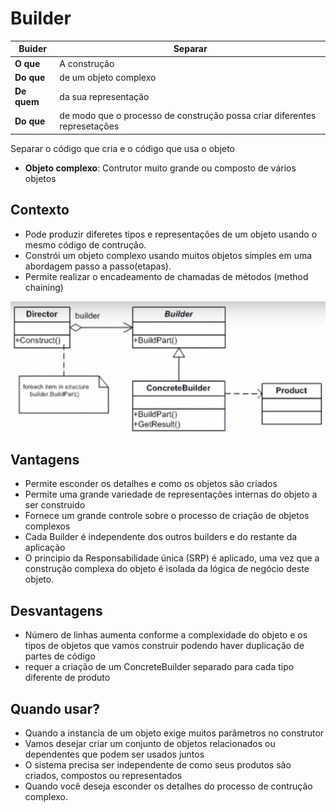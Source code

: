 # Builder

|Buider|Separar|
|----------|----------|
|**O que** | A construção|
|**Do que** | de um objeto complexo|
|**De quem** | da sua representação|
|**Do que** | de modo que o processo de construção possa criar diferentes represetações|

Separar o código que cria e o código que usa o objeto

* **Objeto complexo**: Contrutor muito grande ou composto de vários objetos

## Contexto

* Pode produzir diferetes tipos e representações de um objeto usando o mesmo código de contrução.
* Constrói um objeto complexo usando muitos objetos simples em uma abordagem passo a passo(etapas).
* Permite realizar o encadeamento de chamadas de métodos (method chaining)

![](img/uml.png)

## Vantagens
* Permite esconder os detalhes e como os objetos são criados
* Permite uma grande variedade de representações internas do objeto a ser construido
* Fornece um grande controle sobre o processo de criação de objetos complexos
* Cada Builder é independente dos outros builders e do restante da aplicação
* O principio da Responsabilidade única (SRP) é aplicado, uma vez que a construção complexa do objeto é isolada da lógica de negócio deste objeto. 

## Desvantagens

* Número de linhas aumenta conforme a complexidade do objeto e os tipos de objetos que vamos construir podendo haver duplicação de partes de código
* requer a criação de um ConcreteBuilder separado para cada tipo diferente de produto

## Quando usar?

* Quando a instancia de um objeto exige muitos parâmetros no construtor
* Vamos desejar criar um conjunto de objetos relacionados ou dependentes que podem ser usados juntos
* O sistema precisa ser independente de como seus produtos são criados, compostos ou representados
* Quando você deseja esconder os  detalhes do processo de contrução complexo.